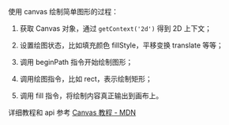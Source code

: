 使用 canvas 绘制简单图形的过程：

1. 获取 Canvas 对象，通过 `getContext('2d')` 得到 2D 上下文；

2. 设置绘图状态，比如填充颜色 fillStyle，平移变换 translate 等等；

3. 调用 beginPath 指令开始绘制图形；

4. 调用绘图指令，比如 rect，表示绘制矩形；

5. 调用 fill 指令，将绘制内容真正输出到画布上。

   

详细教程和 api 参考 [Canvas 教程 - MDN](https://developer.mozilla.org/zh-CN/docs/Web/API/Canvas_API/Tutorial)

